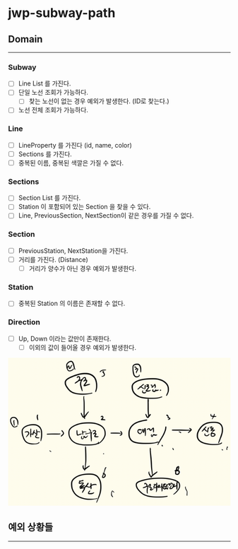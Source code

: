 # jwp-subway-path

## Domain

---

### Subway
- [ ] Line List 를 가진다.
- [ ] 단일 노선 조회가 가능하다.
  - [ ] 찾는 노선이 없는 경우 예외가 발생한다. (ID로 찾는다.)
- [ ] 노선 전체 조회가 가능하다.

### Line
- [ ] LineProperty 를 가진다 (id, name, color)
- [ ] Sections 를 가진다.
- [ ] 중복된 이름, 중복된 색깔은 가질 수 없다.

### Sections
- [ ] Section List 를 가진다.
- [ ] Station 이 포함되어 있는 Section 을 찾을 수 있다.
- [ ] Line, PreviousSection, NextSection이 같은 경우를 가질 수 없다.

### Section
- [ ] PreviousStation, NextStation을 가진다.
- [ ] 거리를 가진다. (Distance)
  - [ ] 거리가 양수가 아닌 경우 예외가 발생한다.

### Station
- [ ] 중복된 Station 의 이름은 존재할 수 없다.

### Direction
- [ ] Up, Down 이라는 값만이 존재한다.
  - [ ] 이외의 값이 들어올 경우 예외가 발생한다.

![img.png](img.png)

## 예외 상황들

---

